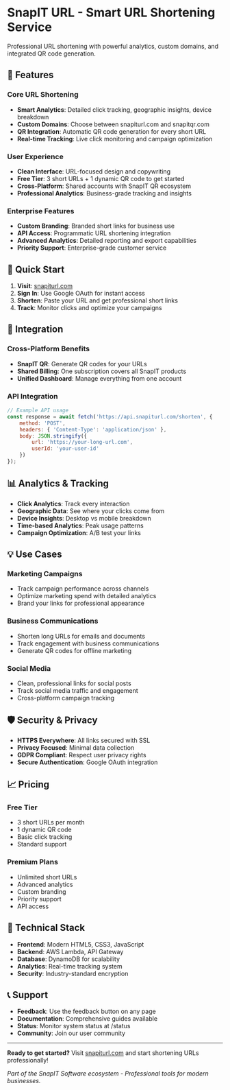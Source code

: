 # SnapIT URL - Smart URL Shortening Service

Professional URL shortening with powerful analytics, custom domains, and integrated QR code generation.

## 🌟 Features

### Core URL Shortening
- **Smart Analytics**: Detailed click tracking, geographic insights, device breakdown
- **Custom Domains**: Choose between snapiturl.com and snapitqr.com
- **QR Integration**: Automatic QR code generation for every short URL
- **Real-time Tracking**: Live click monitoring and campaign optimization

### User Experience
- **Clean Interface**: URL-focused design and copywriting
- **Free Tier**: 3 short URLs + 1 dynamic QR code to get started
- **Cross-Platform**: Shared accounts with SnapIT QR ecosystem
- **Professional Analytics**: Business-grade tracking and insights

### Enterprise Features
- **Custom Branding**: Branded short links for business use
- **API Access**: Programmatic URL shortening integration
- **Advanced Analytics**: Detailed reporting and export capabilities
- **Priority Support**: Enterprise-grade customer service

## 🚀 Quick Start

1. **Visit**: [snapiturl.com](https://snapiturl.com)
2. **Sign In**: Use Google OAuth for instant access
3. **Shorten**: Paste your URL and get professional short links
4. **Track**: Monitor clicks and optimize your campaigns

## 🔗 Integration

### Cross-Platform Benefits
- **SnapIT QR**: Generate QR codes for your URLs
- **Shared Billing**: One subscription covers all SnapIT products
- **Unified Dashboard**: Manage everything from one account

### API Integration
```javascript
// Example API usage
const response = await fetch('https://api.snapiturl.com/shorten', {
    method: 'POST',
    headers: { 'Content-Type': 'application/json' },
    body: JSON.stringify({
        url: 'https://your-long-url.com',
        userId: 'your-user-id'
    })
});
```

## 📊 Analytics & Tracking

- **Click Analytics**: Track every interaction
- **Geographic Data**: See where your clicks come from
- **Device Insights**: Desktop vs mobile breakdown
- **Time-based Analytics**: Peak usage patterns
- **Campaign Optimization**: A/B test your links

## 💡 Use Cases

### Marketing Campaigns
- Track campaign performance across channels
- Optimize marketing spend with detailed analytics
- Brand your links for professional appearance

### Business Communications
- Shorten long URLs for emails and documents
- Track engagement with business communications
- Generate QR codes for offline marketing

### Social Media
- Clean, professional links for social posts
- Track social media traffic and engagement
- Cross-platform campaign tracking

## 🛡️ Security & Privacy

- **HTTPS Everywhere**: All links secured with SSL
- **Privacy Focused**: Minimal data collection
- **GDPR Compliant**: Respect user privacy rights
- **Secure Authentication**: Google OAuth integration

## 📈 Pricing

### Free Tier
- 3 short URLs per month
- 1 dynamic QR code
- Basic click tracking
- Standard support

### Premium Plans
- Unlimited short URLs
- Advanced analytics
- Custom branding
- Priority support
- API access

## 🔧 Technical Stack

- **Frontend**: Modern HTML5, CSS3, JavaScript
- **Backend**: AWS Lambda, API Gateway
- **Database**: DynamoDB for scalability
- **Analytics**: Real-time tracking system
- **Security**: Industry-standard encryption

## 📞 Support

- **Feedback**: Use the feedback button on any page
- **Documentation**: Comprehensive guides available
- **Status**: Monitor system status at /status
- **Community**: Join our user community

---

**Ready to get started?** Visit [snapiturl.com](https://snapiturl.com) and start shortening URLs professionally!

*Part of the SnapIT Software ecosystem - Professional tools for modern businesses.*